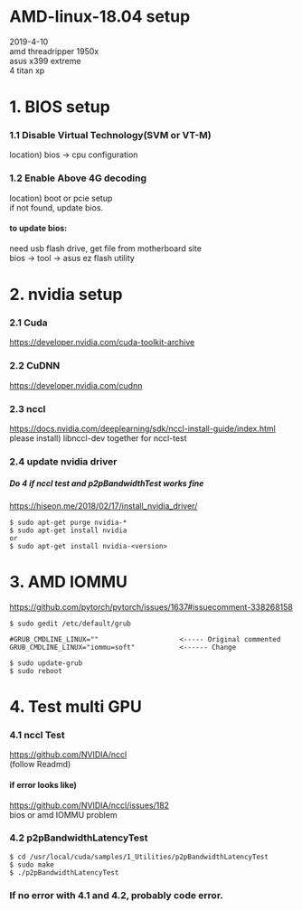 # AMD-linux-18.04 setup
2019-4-10  
amd threadripper 1950x  
asus x399 extreme  
4 titan xp

# 1. BIOS setup
### 1.1 Disable Virtual Technology(SVM or VT-M)
location) bios -> cpu configuration

### 1.2 Enable Above 4G decoding  
location) boot or pcie setup  
if not found, update bios.  

#### to update bios:
need usb flash drive, get file from motherboard site  
bios -> tool -> asus ez flash utility

# 2. nvidia setup
### 2.1 Cuda
  https://developer.nvidia.com/cuda-toolkit-archive

### 2.2 CuDNN
  https://developer.nvidia.com/cudnn

### 2.3 nccl
  https://docs.nvidia.com/deeplearning/sdk/nccl-install-guide/index.html  
  please install) libnccl-dev together for nccl-test

### 2.4 update nvidia driver
##### Do 4 if nccl test and p2pBandwidthTest works fine
  https://hiseon.me/2018/02/17/install_nvidia_driver/ </br>

```
$ sudo apt-get purge nvidia-*
$ sudo apt-get install nvidia
or
$ sudo apt-get install nvidia-<version>
```

# 3. AMD IOMMU
https://github.com/pytorch/pytorch/issues/1637#issuecomment-338268158

```
$ sudo gedit /etc/default/grub  
```

```
#GRUB_CMDLINE_LINUX=""                    <----- Original commented  
GRUB_CMDLINE_LINUX="iommu=soft"           <------ Change  
```

```
$ sudo update-grub
$ sudo reboot
```

# 4. Test multi GPU
### 4.1 nccl Test
https://github.com/NVIDIA/nccl  
(follow Readmd)  
#### if error looks like)  
https://github.com/NVIDIA/nccl/issues/182  
bios or amd IOMMU problem

### 4.2 p2pBandwidthLatencyTest
``` 
$ cd /usr/local/cuda/samples/1_Utilities/p2pBandwidthLatencyTest
$ sudo make
$ ./p2pBandwidthLatencyTest
```

### If no error with 4.1 and 4.2, probably code error.
